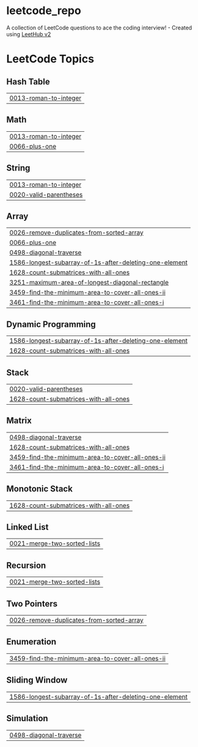 # leetcode_repo
A collection of LeetCode questions to ace the coding interview! - Created using [LeetHub v2](https://github.com/arunbhardwaj/LeetHub-2.0)

<!---LeetCode Topics Start-->
# LeetCode Topics
## Hash Table
|  |
| ------- |
| [0013-roman-to-integer](https://github.com/maniktyagi04/leetcode_repo/tree/master/0013-roman-to-integer) |
## Math
|  |
| ------- |
| [0013-roman-to-integer](https://github.com/maniktyagi04/leetcode_repo/tree/master/0013-roman-to-integer) |
| [0066-plus-one](https://github.com/maniktyagi04/leetcode_repo/tree/master/0066-plus-one) |
## String
|  |
| ------- |
| [0013-roman-to-integer](https://github.com/maniktyagi04/leetcode_repo/tree/master/0013-roman-to-integer) |
| [0020-valid-parentheses](https://github.com/maniktyagi04/leetcode_repo/tree/master/0020-valid-parentheses) |
## Array
|  |
| ------- |
| [0026-remove-duplicates-from-sorted-array](https://github.com/maniktyagi04/leetcode_repo/tree/master/0026-remove-duplicates-from-sorted-array) |
| [0066-plus-one](https://github.com/maniktyagi04/leetcode_repo/tree/master/0066-plus-one) |
| [0498-diagonal-traverse](https://github.com/maniktyagi04/leetcode_repo/tree/master/0498-diagonal-traverse) |
| [1586-longest-subarray-of-1s-after-deleting-one-element](https://github.com/maniktyagi04/leetcode_repo/tree/master/1586-longest-subarray-of-1s-after-deleting-one-element) |
| [1628-count-submatrices-with-all-ones](https://github.com/maniktyagi04/leetcode_repo/tree/master/1628-count-submatrices-with-all-ones) |
| [3251-maximum-area-of-longest-diagonal-rectangle](https://github.com/maniktyagi04/leetcode_repo/tree/master/3251-maximum-area-of-longest-diagonal-rectangle) |
| [3459-find-the-minimum-area-to-cover-all-ones-ii](https://github.com/maniktyagi04/leetcode_repo/tree/master/3459-find-the-minimum-area-to-cover-all-ones-ii) |
| [3461-find-the-minimum-area-to-cover-all-ones-i](https://github.com/maniktyagi04/leetcode_repo/tree/master/3461-find-the-minimum-area-to-cover-all-ones-i) |
## Dynamic Programming
|  |
| ------- |
| [1586-longest-subarray-of-1s-after-deleting-one-element](https://github.com/maniktyagi04/leetcode_repo/tree/master/1586-longest-subarray-of-1s-after-deleting-one-element) |
| [1628-count-submatrices-with-all-ones](https://github.com/maniktyagi04/leetcode_repo/tree/master/1628-count-submatrices-with-all-ones) |
## Stack
|  |
| ------- |
| [0020-valid-parentheses](https://github.com/maniktyagi04/leetcode_repo/tree/master/0020-valid-parentheses) |
| [1628-count-submatrices-with-all-ones](https://github.com/maniktyagi04/leetcode_repo/tree/master/1628-count-submatrices-with-all-ones) |
## Matrix
|  |
| ------- |
| [0498-diagonal-traverse](https://github.com/maniktyagi04/leetcode_repo/tree/master/0498-diagonal-traverse) |
| [1628-count-submatrices-with-all-ones](https://github.com/maniktyagi04/leetcode_repo/tree/master/1628-count-submatrices-with-all-ones) |
| [3459-find-the-minimum-area-to-cover-all-ones-ii](https://github.com/maniktyagi04/leetcode_repo/tree/master/3459-find-the-minimum-area-to-cover-all-ones-ii) |
| [3461-find-the-minimum-area-to-cover-all-ones-i](https://github.com/maniktyagi04/leetcode_repo/tree/master/3461-find-the-minimum-area-to-cover-all-ones-i) |
## Monotonic Stack
|  |
| ------- |
| [1628-count-submatrices-with-all-ones](https://github.com/maniktyagi04/leetcode_repo/tree/master/1628-count-submatrices-with-all-ones) |
## Linked List
|  |
| ------- |
| [0021-merge-two-sorted-lists](https://github.com/maniktyagi04/leetcode_repo/tree/master/0021-merge-two-sorted-lists) |
## Recursion
|  |
| ------- |
| [0021-merge-two-sorted-lists](https://github.com/maniktyagi04/leetcode_repo/tree/master/0021-merge-two-sorted-lists) |
## Two Pointers
|  |
| ------- |
| [0026-remove-duplicates-from-sorted-array](https://github.com/maniktyagi04/leetcode_repo/tree/master/0026-remove-duplicates-from-sorted-array) |
## Enumeration
|  |
| ------- |
| [3459-find-the-minimum-area-to-cover-all-ones-ii](https://github.com/maniktyagi04/leetcode_repo/tree/master/3459-find-the-minimum-area-to-cover-all-ones-ii) |
## Sliding Window
|  |
| ------- |
| [1586-longest-subarray-of-1s-after-deleting-one-element](https://github.com/maniktyagi04/leetcode_repo/tree/master/1586-longest-subarray-of-1s-after-deleting-one-element) |
## Simulation
|  |
| ------- |
| [0498-diagonal-traverse](https://github.com/maniktyagi04/leetcode_repo/tree/master/0498-diagonal-traverse) |
<!---LeetCode Topics End-->